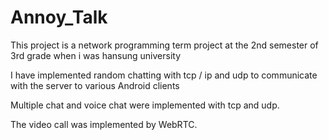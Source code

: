 # Annoy_Talk

This project is a network programming term project at the 2nd semester of 3rd grade when i was hansung university 

I have implemented random chatting with tcp / ip and udp to communicate with the server to various Android clients

Multiple chat and voice chat were implemented with tcp and udp.

The video call was implemented by WebRTC.
